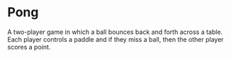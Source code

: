 # Pong
A two-player game in which a ball bounces back and forth across a table. Each player controls a paddle and if they miss a ball, then the other player scores a point.
